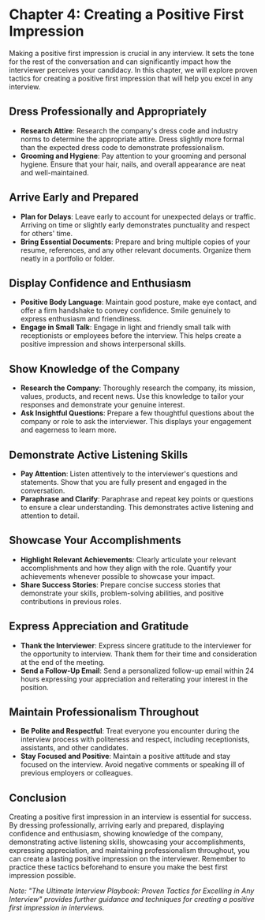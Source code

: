 Chapter 4: Creating a Positive First Impression
===============================================

Making a positive first impression is crucial in any interview. It sets the tone for the rest of the conversation and can significantly impact how the interviewer perceives your candidacy. In this chapter, we will explore proven tactics for creating a positive first impression that will help you excel in any interview.

Dress Professionally and Appropriately
--------------------------------------

* **Research Attire**: Research the company's dress code and industry norms to determine the appropriate attire. Dress slightly more formal than the expected dress code to demonstrate professionalism.
* **Grooming and Hygiene**: Pay attention to your grooming and personal hygiene. Ensure that your hair, nails, and overall appearance are neat and well-maintained.

Arrive Early and Prepared
-------------------------

* **Plan for Delays**: Leave early to account for unexpected delays or traffic. Arriving on time or slightly early demonstrates punctuality and respect for others' time.
* **Bring Essential Documents**: Prepare and bring multiple copies of your resume, references, and any other relevant documents. Organize them neatly in a portfolio or folder.

Display Confidence and Enthusiasm
---------------------------------

* **Positive Body Language**: Maintain good posture, make eye contact, and offer a firm handshake to convey confidence. Smile genuinely to express enthusiasm and friendliness.
* **Engage in Small Talk**: Engage in light and friendly small talk with receptionists or employees before the interview. This helps create a positive impression and shows interpersonal skills.

Show Knowledge of the Company
-----------------------------

* **Research the Company**: Thoroughly research the company, its mission, values, products, and recent news. Use this knowledge to tailor your responses and demonstrate your genuine interest.
* **Ask Insightful Questions**: Prepare a few thoughtful questions about the company or role to ask the interviewer. This displays your engagement and eagerness to learn more.

Demonstrate Active Listening Skills
-----------------------------------

* **Pay Attention**: Listen attentively to the interviewer's questions and statements. Show that you are fully present and engaged in the conversation.
* **Paraphrase and Clarify**: Paraphrase and repeat key points or questions to ensure a clear understanding. This demonstrates active listening and attention to detail.

Showcase Your Accomplishments
-----------------------------

* **Highlight Relevant Achievements**: Clearly articulate your relevant accomplishments and how they align with the role. Quantify your achievements whenever possible to showcase your impact.
* **Share Success Stories**: Prepare concise success stories that demonstrate your skills, problem-solving abilities, and positive contributions in previous roles.

Express Appreciation and Gratitude
----------------------------------

* **Thank the Interviewer**: Express sincere gratitude to the interviewer for the opportunity to interview. Thank them for their time and consideration at the end of the meeting.
* **Send a Follow-Up Email**: Send a personalized follow-up email within 24 hours expressing your appreciation and reiterating your interest in the position.

Maintain Professionalism Throughout
-----------------------------------

* **Be Polite and Respectful**: Treat everyone you encounter during the interview process with politeness and respect, including receptionists, assistants, and other candidates.
* **Stay Focused and Positive**: Maintain a positive attitude and stay focused on the interview. Avoid negative comments or speaking ill of previous employers or colleagues.

Conclusion
----------

Creating a positive first impression in an interview is essential for success. By dressing professionally, arriving early and prepared, displaying confidence and enthusiasm, showing knowledge of the company, demonstrating active listening skills, showcasing your accomplishments, expressing appreciation, and maintaining professionalism throughout, you can create a lasting positive impression on the interviewer. Remember to practice these tactics beforehand to ensure you make the best first impression possible.

*Note: "The Ultimate Interview Playbook: Proven Tactics for Excelling in Any Interview" provides further guidance and techniques for creating a positive first impression in interviews.*
